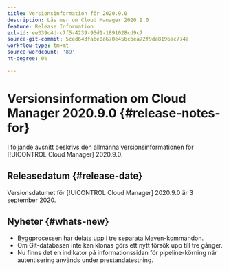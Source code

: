 ```yaml
---
title: Versionsinformation för 2020.9.0
description: Läs mer om Cloud Manager 2020.9.0
feature: Release Information
exl-id: ee339c4d-c7f5-4239-95d1-1891028cd9c7
source-git-commit: 5ced643fabe0a670e456cbea72f9da8196ac774a
workflow-type: tm+mt
source-wordcount: '89'
ht-degree: 0%

---
```


# Versionsinformation om Cloud Manager 2020.9.0 {#release-notes-for}

I följande avsnitt beskrivs den allmänna versionsinformationen för [!UICONTROL Cloud Manager] 2020.9.0.

## Releasedatum {#release-date}

Versionsdatumet för [!UICONTROL Cloud Manager] 2020.9.0 är 3 september 2020.

## Nyheter {#whats-new}

* Byggprocessen har delats upp i tre separata Maven-kommandon.
* Om Git-databasen inte kan klonas görs ett nytt försök upp till tre gånger.
* Nu finns det en indikator på informationssidan för pipeline-körning när autentisering används under prestandatestning.
